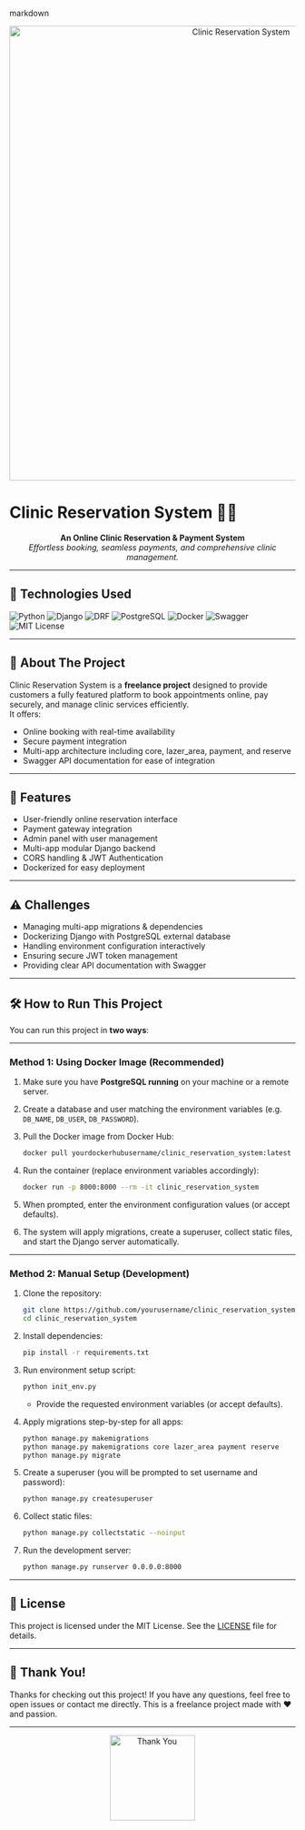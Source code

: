 markdown
<!-- Project Banner Image -->
<p align="center">
  <img src="https://encrypted-tbn0.gstatic.com/images?q=tbn:ANd9GcQXFh1Tf9ThaYvlHU17UdluAAY347sJ4aKnpQ&s" alt="Clinic Reservation System" width="800" />
</p>

# Clinic Reservation System 🏥📅

<p align="center">
  <strong>An Online Clinic Reservation & Payment System</strong><br>
  <em>Effortless booking, seamless payments, and comprehensive clinic management.</em>
</p>

---

## 🚀 Technologies Used

![Python](https://img.shields.io/badge/Python-3.11-blue?logo=python&style=flat-square)
![Django](https://img.shields.io/badge/Django-5.1.6-green?logo=django&style=flat-square)
![DRF](https://img.shields.io/badge/DRF-3.15.2-blue?style=flat-square)
![PostgreSQL](https://img.shields.io/badge/PostgreSQL-15.3-blue?logo=postgresql&style=flat-square)
![Docker](https://img.shields.io/badge/Docker-24.0-blue?logo=docker&style=flat-square)
![Swagger](https://img.shields.io/badge/Swagger-API-orange?style=flat-square)
![MIT License](https://img.shields.io/badge/License-MIT-green?style=flat-square)

---

## 📌 About The Project

Clinic Reservation System is a **freelance project** designed to provide customers a fully featured platform to book appointments online, pay securely, and manage clinic services efficiently.  
It offers:  
- Online booking with real-time availability  
- Secure payment integration  
- Multi-app architecture including core, lazer_area, payment, and reserve  
- Swagger API documentation for ease of integration

---

## 🎯 Features

- User-friendly online reservation interface  
- Payment gateway integration  
- Admin panel with user management  
- Multi-app modular Django backend  
- CORS handling & JWT Authentication  
- Dockerized for easy deployment  

---

## ⚠️ Challenges

- Managing multi-app migrations & dependencies  
- Dockerizing Django with PostgreSQL external database  
- Handling environment configuration interactively  
- Ensuring secure JWT token management  
- Providing clear API documentation with Swagger

---

## 🛠️ How to Run This Project

You can run this project in **two ways**:

---

### Method 1: Using Docker Image (Recommended)

1. Make sure you have **PostgreSQL running** on your machine or a remote server.  
2. Create a database and user matching the environment variables (e.g. `DB_NAME`, `DB_USER`, `DB_PASSWORD`).  
3. Pull the Docker image from Docker Hub:  
   ```bash
   docker pull yourdockerhubusername/clinic_reservation_system:latest


4. Run the container (replace environment variables accordingly):

   ```bash
   docker run -p 8000:8000 --rm -it clinic_reservation_system
   ```
5. When prompted, enter the environment configuration values (or accept defaults).
6. The system will apply migrations, create a superuser, collect static files, and start the Django server automatically.

---

### Method 2: Manual Setup (Development)

1. Clone the repository:

   ```bash
   git clone https://github.com/yourusername/clinic_reservation_system.git
   cd clinic_reservation_system
   ```
2. Install dependencies:

   ```bash
   pip install -r requirements.txt
   ```
3. Run environment setup script:

   ```bash
   python init_env.py
   ```

   * Provide the requested environment variables (or accept defaults).
4. Apply migrations step-by-step for all apps:

   ```bash
   python manage.py makemigrations
   python manage.py makemigrations core lazer_area payment reserve
   python manage.py migrate
   ```
5. Create a superuser (you will be prompted to set username and password):

   ```bash
   python manage.py createsuperuser
   ```
6. Collect static files:

   ```bash
   python manage.py collectstatic --noinput
   ```
7. Run the development server:

   ```bash
   python manage.py runserver 0.0.0.0:8000
   ```

---

## 📄 License

This project is licensed under the MIT License. See the [LICENSE](LICENSE) file for details.

---

## 🙌 Thank You!

Thanks for checking out this project! If you have any questions, feel free to open issues or contact me directly.
This is a freelance project made with ❤️ and passion.

---

<p align="center">
  <img src="https://encrypted-tbn0.gstatic.com/images?q=tbn:ANd9GcR7QoXmAh6XSNXMO4vaXKMU3rMtO8VcXwkwaw&s" alt="Thank You" width="150" />
</p>
